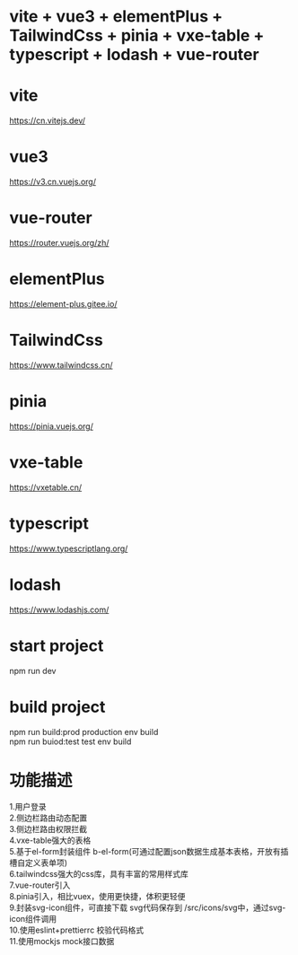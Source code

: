 # vite + vue3 + elementPlus + TailwindCss + pinia + vxe-table + typescript + lodash + vue-router

# vite  
  https://cn.vitejs.dev/
# vue3
  https://v3.cn.vuejs.org/
# vue-router
  https://router.vuejs.org/zh/
# elementPlus
  https://element-plus.gitee.io/
# TailwindCss
  https://www.tailwindcss.cn/
# pinia
  https://pinia.vuejs.org/
# vxe-table
  https://vxetable.cn/
# typescript
  https://www.typescriptlang.org/
# lodash
  https://www.lodashjs.com/
# start project
  npm run dev 
# build project
  npm run build:prod  production env build  
  npm run buiod:test  test env build  

# 功能描述
  1.用户登录  
  2.侧边栏路由动态配置    
  3.侧边栏路由权限拦截    
  4.vxe-table强大的表格   
  5.基于el-form封装组件 b-el-form(可通过配置json数据生成基本表格，开放有插槽自定义表单项)    
  6.tailwindcss强大的css库，具有丰富的常用样式库    
  7.vue-router引入    
  8.pinia引入，相比vuex，使用更快捷，体积更轻便   
  9.封装svg-icon组件，可直接下载 svg代码保存到 /src/icons/svg中，通过svg-icon组件调用    
  10.使用eslint+prettierrc 校验代码格式   
  11.使用mockjs mock接口数据    